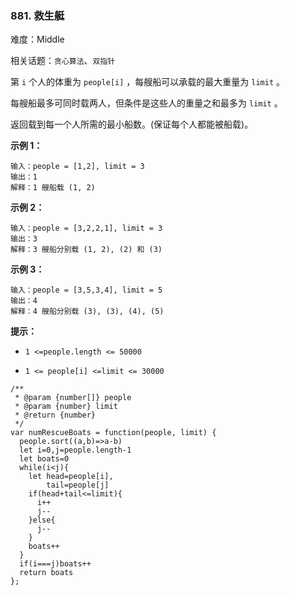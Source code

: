 ### 881. 救生艇

难度：Middle

相关话题：`贪心算法`、`双指针`

第 `i` 个人的体重为 `people[i]` ，每艘船可以承载的最大重量为 `limit` 。



每艘船最多可同时载两人，但条件是这些人的重量之和最多为 `limit` 。



返回载到每一个人所需的最小船数。(保证每个人都能被船载)。







**示例 1：** 



```
输入：people = [1,2], limit = 3
输出：1
解释：1 艘船载 (1, 2)
```


**示例 2：** 



```
输入：people = [3,2,2,1], limit = 3
输出：3
解释：3 艘船分别载 (1, 2), (2) 和 (3)
```


**示例 3：** 



```
输入：people = [3,5,3,4], limit = 5
输出：4
解释：4 艘船分别载 (3), (3), (4), (5)
```


**提示：** 




* `1 <=people.length <= 50000`

* `1 <= people[i] <=limit <= 30000`




```
/**
 * @param {number[]} people
 * @param {number} limit
 * @return {number}
 */
var numRescueBoats = function(people, limit) {
  people.sort((a,b)=>a-b)
  let i=0,j=people.length-1
  let boats=0
  while(i<j){
    let head=people[i],
        tail=people[j]
    if(head+tail<=limit){
      i++
      j--
    }else{
      j--
    }
    boats++
  }
  if(i===j)boats++
  return boats
};
```

